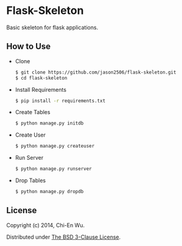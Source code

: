 # Flask-Skeleton

Basic skeleton for flask applications.

## How to Use

* Clone

  ``` bash
  $ git clone https://github.com/jason2506/flask-skeleton.git
  $ cd flask-skeleton
  ```

* Install Requirements

  ``` bash
  $ pip install -r requirements.txt
  ```

* Create Tables

  ``` bash
  $ python manage.py initdb
  ```

* Create User

  ``` bash
  $ python manage.py createuser
  ```

* Run Server

  ``` bash
  $ python manage.py runserver
  ```

* Drop Tables

  ``` bash
  $ python manage.py dropdb
  ```

## License

Copyright (c) 2014, Chi-En Wu.

Distributed under [The BSD 3-Clause License](http://opensource.org/licenses/BSD-3-Clause).
